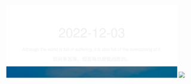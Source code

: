 <!-- [START DAILY SAYING] -->
<!-- Please keep comment here to allow auto-update -->
<p align="center">
  <img src="assets/daily-saying/2022-12-03.svg" height="196"/>
  <img src="https://dots365.herokuapp.com?d=2022-12-03" height="196"/>
</p>
<!-- [END DAILY SAYING] -->

<!-- <p align="center">
<img alt="profile views" src="https://komarev.com/ghpvc/?username=bubkoo&color=brightgreen&style=flat-square&label=PROFILE+VIEWS" />
</p> -->
